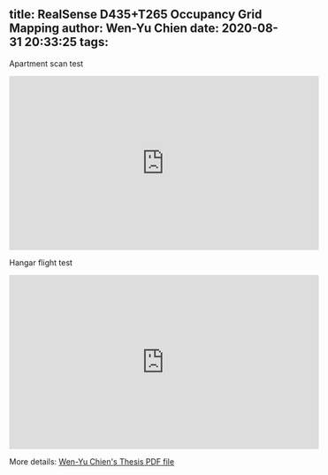 title: RealSense D435+T265 Occupancy Grid Mapping
author: Wen-Yu Chien
date: 2020-08-31 20:33:25
tags:
---
Apartment scan test

<iframe width="560" height="315" src="https://www.youtube.com/embed/TYZf3p9I-Iw" frameborder="0" allow="accelerometer; autoplay; encrypted-media; gyroscope; picture-in-picture" allowfullscreen></iframe>

Hangar flight test

<iframe width="560" height="315" src="https://www.youtube.com/embed/6d41JG6h2XI" frameborder="0" allow="accelerometer; autoplay; encrypted-media; gyroscope; picture-in-picture" allowfullscreen></iframe>

More details: [Wen-Yu Chien's Thesis PDF file]( https://etda.libraries.psu.edu/catalog/18031wuc188)